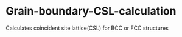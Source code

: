 # Grain-boundary-CSL-calculation
Calculates coincident site lattice(CSL) for BCC or FCC structures 
